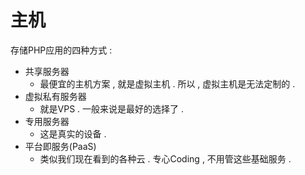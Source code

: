 # 主机

存储PHP应用的四种方式 : 

* 共享服务器
  * 最便宜的主机方案 , 就是虚拟主机 . 所以 , 虚拟主机是无法定制的 . 
* 虚拟私有服务器
  * 就是VPS . 一般来说是最好的选择了 . 
* 专用服务器
  * 这是真实的设备 . 
* 平台即服务\(PaaS\)
  * 类似我们现在看到的各种云 . 专心Coding , 不用管这些基础服务 . 



